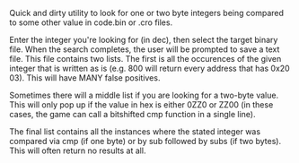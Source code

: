 Quick and dirty utility to look for one or two byte integers being compared to some other value in code.bin or .cro files.

Enter the integer you're looking for (in dec), then select the target binary file. When the search completes, the user will be prompted to save a text file. This file contains two lists. The first is all the occurences of the given integer that is written as is (e.g. 800 will return every address that has 0x20 03). This will have MANY false positives.

Sometimes there will a middle list if you are looking for a two-byte value. This will only pop up if the value in hex is either 0ZZ0 or ZZ00 (in these cases, the game can call a bitshifted cmp function in a single line).

The final list contains all the instances where the stated integer was compared via cmp (if one byte) or by sub followed by subs (if two bytes). This will often return no results at all.
